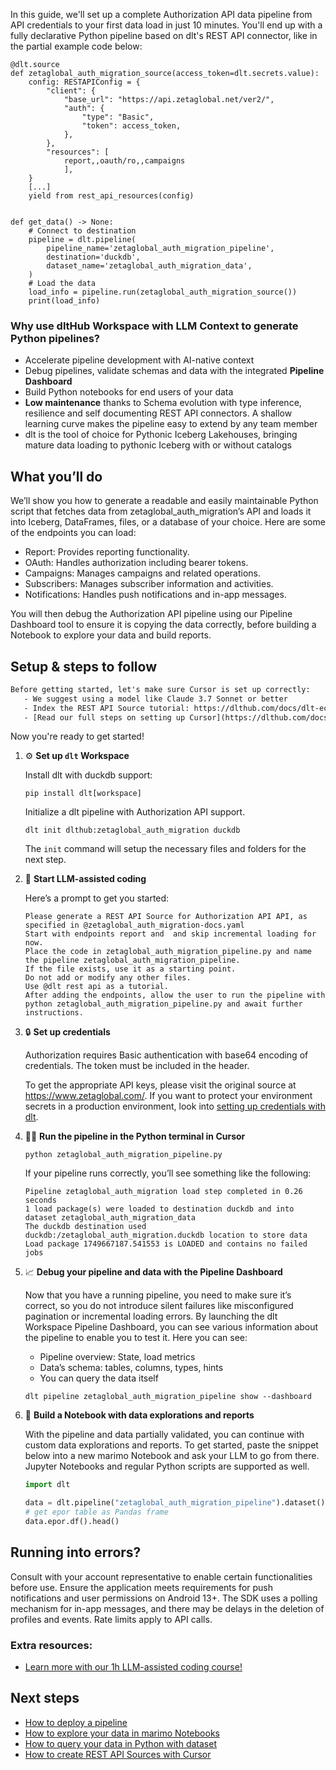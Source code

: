 In this guide, we'll set up a complete Authorization API data pipeline from API credentials to your first data load in just 10 minutes. You'll end up with a fully declarative Python pipeline based on dlt's REST API connector, like in the partial example code below:

```python-outcome
@dlt.source
def zetaglobal_auth_migration_source(access_token=dlt.secrets.value):
    config: RESTAPIConfig = {
        "client": {
            "base_url": "https://api.zetaglobal.net/ver2/",
            "auth": {
                "type": "Basic",
                "token": access_token,
            },
        },
        "resources": [
            report,,oauth/ro,,campaigns
            ],
    }
    [...]
    yield from rest_api_resources(config)


def get_data() -> None:
    # Connect to destination
    pipeline = dlt.pipeline(
        pipeline_name='zetaglobal_auth_migration_pipeline',
        destination='duckdb',
        dataset_name='zetaglobal_auth_migration_data', 
    )
    # Load the data
    load_info = pipeline.run(zetaglobal_auth_migration_source())
    print(load_info) 
```

### Why use dltHub Workspace with LLM Context to generate Python pipelines?

- Accelerate pipeline development with AI-native context
- Debug pipelines, validate schemas and data with the integrated **Pipeline Dashboard**
- Build Python notebooks for end users of your data
- **Low maintenance** thanks to Schema evolution with type inference, resilience and self documenting REST API connectors. A shallow learning curve makes the pipeline easy to extend by any team member
- dlt is the tool of choice for Pythonic Iceberg Lakehouses, bringing mature data loading to pythonic Iceberg with or without catalogs

## What you’ll do

We’ll show you how to generate a readable and easily maintainable Python script that fetches data from zetaglobal_auth_migration’s API and loads it into Iceberg, DataFrames, files, or a database of your choice. Here are some of the endpoints you can load:

- Report: Provides reporting functionality.
- OAuth: Handles authorization including bearer tokens.
- Campaigns: Manages campaigns and related operations.
- Subscribers: Manages subscriber information and activities.
- Notifications: Handles push notifications and in-app messages.

You will then debug the Authorization API pipeline using our Pipeline Dashboard tool to ensure it is copying the data correctly, before building a Notebook to explore your data and build reports.

## Setup & steps to follow

```default
Before getting started, let's make sure Cursor is set up correctly:
   - We suggest using a model like Claude 3.7 Sonnet or better
   - Index the REST API Source tutorial: https://dlthub.com/docs/dlt-ecosystem/verified-sources/rest_api/ and add it to context as **@dlt rest api**
   - [Read our full steps on setting up Cursor](https://dlthub.com/docs/dlt-ecosystem/llm-tooling/cursor-restapi#23-configuring-cursor-with-documentation)
```

Now you're ready to get started!

1. ⚙️ **Set up `dlt` Workspace**
    
    Install dlt with duckdb support:
    ```shell
    pip install dlt[workspace]
    ```

    Initialize a dlt pipeline with Authorization API support.
    ```shell
    dlt init dlthub:zetaglobal_auth_migration duckdb
    ```

    The `init` command will setup the necessary files and folders for the next step.
    
2. 🤠 **Start LLM-assisted coding**
    
    Here’s a prompt to get you started:
    
    ```prompt
    Please generate a REST API Source for Authorization API API, as specified in @zetaglobal_auth_migration-docs.yaml 
    Start with endpoints report and  and skip incremental loading for now. 
    Place the code in zetaglobal_auth_migration_pipeline.py and name the pipeline zetaglobal_auth_migration_pipeline. 
    If the file exists, use it as a starting point. 
    Do not add or modify any other files. 
    Use @dlt rest api as a tutorial. 
    After adding the endpoints, allow the user to run the pipeline with python zetaglobal_auth_migration_pipeline.py and await further instructions.
    ```

    
3. 🔒 **Set up credentials** 
    
    Authorization requires Basic authentication with base64 encoding of credentials. The token must be included in the header.
    
    To get the appropriate API keys, please visit the original source at https://www.zetaglobal.com/.
    If you want to protect your environment secrets in a production environment, look into [setting up credentials with dlt](https://dlthub.com/docs/walkthroughs/add_credentials).
    
4. 🏃‍♀️ **Run the pipeline in the Python terminal in Cursor**
    
    ```shell
    python zetaglobal_auth_migration_pipeline.py
    ```
    
    If your pipeline runs correctly, you’ll see something like the following:
    
    ```shell
    Pipeline zetaglobal_auth_migration load step completed in 0.26 seconds
    1 load package(s) were loaded to destination duckdb and into dataset zetaglobal_auth_migration_data
    The duckdb destination used duckdb:/zetaglobal_auth_migration.duckdb location to store data
    Load package 1749667187.541553 is LOADED and contains no failed jobs
    ```
    
5. 📈 **Debug your pipeline and data with the Pipeline Dashboard**

    Now that you have a running pipeline, you need to make sure it’s correct, so you do not introduce silent failures like misconfigured pagination or incremental loading errors. By launching the dlt Workspace Pipeline Dashboard, you can see various information about the pipeline to enable you to test it. Here you can see:
    - Pipeline overview: State, load metrics
    - Data’s schema: tables, columns, types, hints
    - You can query the data itself
    
    ```shell
    dlt pipeline zetaglobal_auth_migration_pipeline show --dashboard
    ```
    
6. 🐍 **Build a Notebook with data explorations and reports**

    With the pipeline and data partially validated, you can continue with custom data explorations and reports. To get started, paste the snippet below into a new marimo Notebook and ask your LLM to go from there. Jupyter Notebooks and regular Python scripts are supported as well.

    
    ```python
    import dlt

   data = dlt.pipeline("zetaglobal_auth_migration_pipeline").dataset()
   # get epor table as Pandas frame
   data.epor.df().head()
    ```

## Running into errors?

Consult with your account representative to enable certain functionalities before use. Ensure the application meets requirements for push notifications and user permissions on Android 13+. The SDK uses a polling mechanism for in-app messages, and there may be delays in the deletion of profiles and events. Rate limits apply to API calls.

### Extra resources:

- [Learn more with our 1h LLM-assisted coding course!](https://www.youtube.com/watch?v=GGid70rnJuM)

## Next steps

- [How to deploy a pipeline](https://dlthub.com/docs/walkthroughs/deploy-a-pipeline)
- [How to explore your data in marimo Notebooks](https://dlthub.com/docs/general-usage/dataset-access/marimo)
- [How to query your data in Python with dataset](https://dlthub.com/docs/general-usage/dataset-access/dataset)
- [How to create REST API Sources with Cursor](https://dlthub.com/docs/dlt-ecosystem/llm-tooling/cursor-restapi)